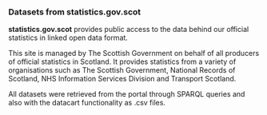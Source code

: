 ### Datasets from statistics.gov.scot 

**statistics.gov.scot** provides public access to the data behind our official statistics in linked open data format. 

This site is managed by The Scottish Government on behalf of all producers of official statistics in Scotland. It provides statistics from a variety of organisations such as The Scottish Government, National Records of Scotland, NHS Information Services Division and Transport Scotland.

All datasets were retrieved from the portal through SPARQL queries and also with the datacart functionality as .csv files. 